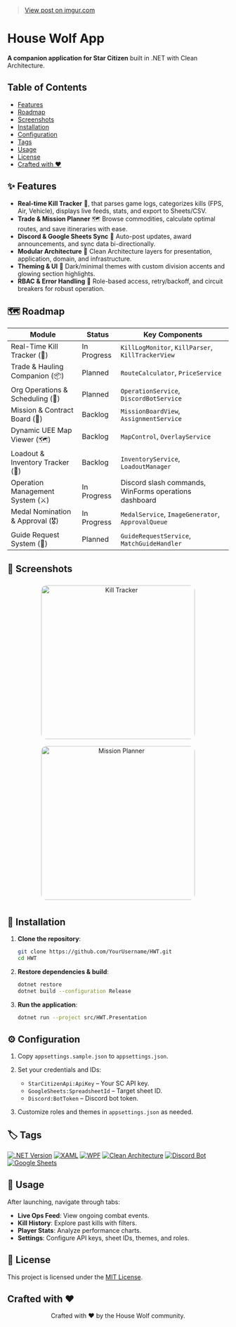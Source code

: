<p style="text-align: center;">
  <blockquote class="imgur-embed-pub" lang="en" data-id="U8K7mKL"><a href="https://imgur.com/U8K7mKL">View post on imgur.com</a></blockquote><script async src="//s.imgur.com/min/embed.js" charset="utf-8"></script>
</p>

# House Wolf App
**A companion application for Star Citizen** built in .NET with Clean Architecture.

## Table of Contents

- [Features](#-features)
- [Roadmap](#-roadmap)
- [Screenshots](#-screenshots)
- [Installation](#-installation)
- [Configuration](#-configuration)
- [Tags](#-tags)
- [Usage](#-usage)
- [License](#-license)
- [Crafted with ❤️](#crafted-with-)



## ✨ Features

* **Real-time Kill Tracker** 🎯, that parses game logs, categorizes kills (FPS, Air, Vehicle), displays live feeds, stats, and export
  to Sheets/CSV.
* **Trade & Mission Planner** 🗺️ Browse commodities, calculate optimal routes, and save itineraries with ease.
* **Discord & Google Sheets Sync** 🤖 Auto-post updates, award announcements, and sync data bi-directionally.
* **Modular Architecture** 🧩 Clean Architecture layers for presentation, application, domain, and infrastructure.
* **Theming & UI** 🎨 Dark/minimal themes with custom division accents and glowing section highlights.
* **RBAC & Error Handling** 🔐 Role-based access, retry/backoff, and circuit breakers for robust operation.


## 🗺️ Roadmap

| Module                            | Status      | Key Components                                        |
|-----------------------------------|-------------|-------------------------------------------------------|
| Real-Time Kill Tracker (🎯)       | In Progress | `KillLogMonitor`, `KillParser`, `KillTrackerView`     |
| Trade & Hauling Companion (📦)    | Planned     | `RouteCalculator`, `PriceService`                     |
| Org Operations & Scheduling (📅)  | Planned     | `OperationService`, `DiscordBotService`               |
| Mission & Contract Board (📜)     | Backlog     | `MissionBoardView`, `AssignmentService`               |
| Dynamic UEE Map Viewer (🗺️)      | Backlog     | `MapControl`, `OverlayService`                        |
| Loadout & Inventory Tracker (🎒)  | Backlog     | `InventoryService`, `LoadoutManager`                  |
| Operation Management System (⚔️)  | In Progress | Discord slash commands, WinForms operations dashboard |
| Medal Nomination & Approval (🎖️) | In Progress | `MedalService`, `ImageGenerator`, `ApprovalQueue`     |
| Guide Request System (🧭)         | Planned     | `GuideRequestService`, `MatchGuideHandler`            |



## 📸 Screenshots

<p style="text-align: center;">
  <img src="Assets/killtracker.png" alt="Kill Tracker" width="350" style="margin: 8px; border-radius:12px;" />
  <img src="Assets/comingsoon.jpg" alt="Mission Planner" width="350" style="margin: 8px; border-radius:12px;" />
</p>


## 🚀 Installation

1. **Clone the repository**:

   ```bash
   git clone https://github.com/YourUsername/HWT.git
   cd HWT
   ```
2. **Restore dependencies & build**:

   ```bash
   dotnet restore
   dotnet build --configuration Release
   ```
3. **Run the application**:

   ```bash
   dotnet run --project src/HWT.Presentation
   ```

## ⚙️ Configuration

1. Copy `appsettings.sample.json` to `appsettings.json`.
2. Set your credentials and IDs:

    * `StarCitizenApi:ApiKey` – Your SC API key.
    * `GoogleSheets:SpreadsheetId` – Target sheet ID.
    * `Discord:BotToken` – Discord bot token.
3. Customize roles and themes in `appsettings.json` as needed.

## 🏷️ Tags

[![.NET Version](https://img.shields.io/badge/.NET-9.0-informational?logo=dotnet)](https://dotnet.microsoft.com/)
[![XAML](https://img.shields.io/badge/XAML-Structured-lightgrey?logo=visualstudiocode)](https://docs.microsoft.com/dotnet/desktop/wpf/)
[![WPF](https://img.shields.io/badge/WPF-Desktop-purple?logo=windows)](https://docs.microsoft.com/dotnet/desktop/wpf/)
[![Clean Architecture](https://img.shields.io/badge/Clean%20Arch-Pattern-green)](https://github.com/ardalis/CleanArchitecture)
[![Discord Bot](https://img.shields.io/badge/Discord-Bot-brightgreen?logo=discord)](https://discord.com)
[![Google Sheets](https://img.shields.io/badge/Google%20Sheets-Integration-yellow?logo=googlesheets)](https://www.google.com/sheets/about/)

## 📖 Usage

After launching, navigate through tabs:

* **Live Ops Feed**: View ongoing combat events.
* **Kill History**: Explore past kills with filters.
* **Player Stats**: Analyze performance charts.
* **Settings**: Configure API keys, sheet IDs, themes, and roles.

## 📜 License

This project is licensed under the [MIT License](LICENSE).

## Crafted with ❤️
<p style="text-align: center;">
  Crafted with ❤️ by the House Wolf community.
</p>
